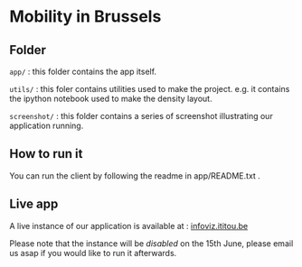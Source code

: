# Mobility in Brussels

## Folder

`app/` : this folder contains the app itself.

`utils/` : this foler contains utilities used to make the project. e.g. it contains the ipython notebook used to make the density layout.

`screenshot/` : this folder contains a series of screenshot illustrating our application running.


## How to run it

You can run the client by following the readme in app/README.txt .


## Live app

A live instance of our application is available at :
[infoviz.ititou.be](http://infoviz.ititou.be/#)

Please note that the instance will be _disabled_ on the 15th June, please email us asap if you would like to run it afterwards.




